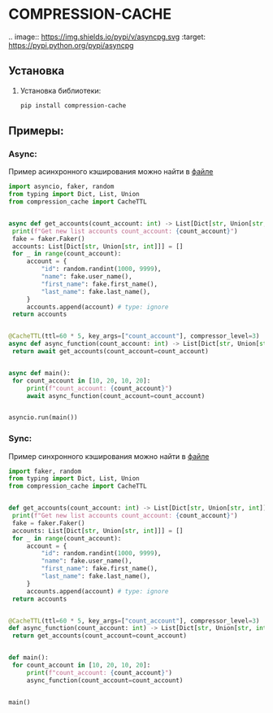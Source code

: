 # COMPRESSION-CACHE


.. image:: https://img.shields.io/pypi/v/asyncpg.svg
   :target: https://pypi.python.org/pypi/asyncpg

## Установка
1. Установка библиотеки:
   ```bash
   pip install compression-cache

## Примеры:

### Async:
Пример асинхронного кэширования можно найти в [файле](https://github.com/AMarsel2551/compression-cache/blob/main/examples/example_async.py)
   ```python
import asyncio, faker, random
from typing import Dict, List, Union
from compression_cache import CacheTTL


async def get_accounts(count_account: int) -> List[Dict[str, Union[str, int]]]:
    print(f"Get new list accounts count_account: {count_account}")
    fake = faker.Faker()
    accounts: List[Dict[str, Union[str, int]]] = []
    for _ in range(count_account):
        account = {
            "id": random.randint(1000, 9999),
            "name": fake.user_name(),
            "first_name": fake.first_name(),
            "last_name": fake.last_name(),
        }
        accounts.append(account) # type: ignore
    return accounts


@CacheTTL(ttl=60 * 5, key_args=["count_account"], compressor_level=3)
async def async_function(count_account: int) -> List[Dict[str, Union[str, int]]]:
    return await get_accounts(count_account=count_account)


async def main():
    for count_account in [10, 20, 10, 20]:
        print(f"count_account: {count_account}")
        await async_function(count_account=count_account)


asyncio.run(main())

   ```


### Sync:
Пример синхронного кэширования можно найти в [файле](https://github.com/AMarsel2551/compression-cache/blob/main/examples/example_sync.py)
   ```python
import faker, random
from typing import Dict, List, Union
from compression_cache import CacheTTL


def get_accounts(count_account: int) -> List[Dict[str, Union[str, int]]]:
    print(f"Get new list accounts count_account: {count_account}")
    fake = faker.Faker()
    accounts: List[Dict[str, Union[str, int]]] = []
    for _ in range(count_account):
        account = {
            "id": random.randint(1000, 9999),
            "name": fake.user_name(),
            "first_name": fake.first_name(),
            "last_name": fake.last_name(),
        }
        accounts.append(account) # type: ignore
    return accounts


@CacheTTL(ttl=60 * 5, key_args=["count_account"], compressor_level=3)
def async_function(count_account: int) -> List[Dict[str, Union[str, int]]]:
    return get_accounts(count_account=count_account)


def main():
    for count_account in [10, 20, 10, 20]:
        print(f"count_account: {count_account}")
        async_function(count_account=count_account)


main()

```
